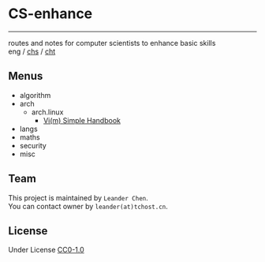 # CS-enhance
---
routes and notes for computer scientists to enhance basic skills  
eng / [chs]() / [cht]()  

## Menus

- algorithm
- arch
  - arch.linux
    - [Vi(m) Simple Handbook](src/arch.linux/vim-simple-handbook_eng.md)
- langs
- maths
- security
- misc

## Team

This project is maintained by `Leander Chen`.  
You can contact owner by `leander(at)tchost.cn`.  

## License

Under License [CC0-1.0](LICENSE)